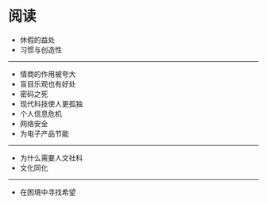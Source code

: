# 阅读

- 休假的益处
- 习惯与创造性

---

- 情商的作用被夸大
- 盲目乐观也有好处
- 密码之死
- 现代科技使人更孤独
- 个人信息危机
- 网络安全
- 为电子产品节能

---

- 为什么需要人文社科
- 文化同化

---

- 在困境中寻找希望
